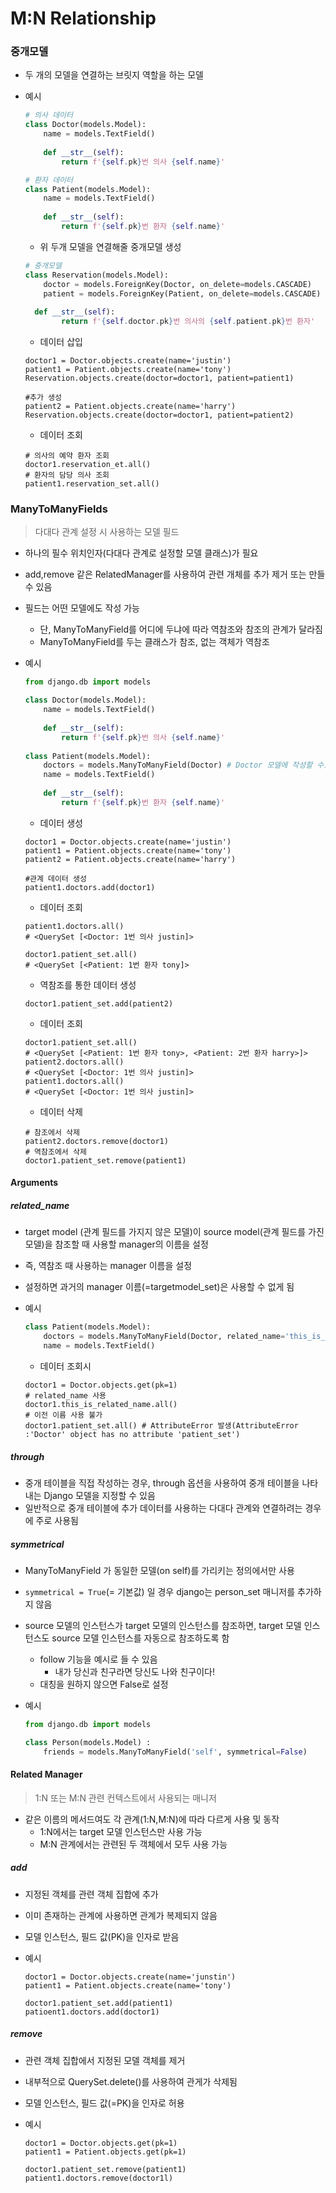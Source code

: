 # M:N Relationship



### 중개모델

- 두 개의 모델을 연결하는 브릿지 역할을 하는 모델

- 예시

  ```python
  # 의사 데이터
  class Doctor(models.Model):
      name = models.TextField()
      
      def __str__(self):
          return f'{self.pk}번 의사 {self.name}'
  
  # 환자 데이터
  class Patient(models.Model):
      name = models.TextField()
      
      def __str__(self):
          return f'{self.pk}번 환자 {self.name}'    
  ```

  - 위 두개 모델을 연결해줄 중개모델 생성

  ```python
  # 중개모델
  class Reservation(models.Model):
      doctor = models.ForeignKey(Doctor, on_delete=models.CASCADE)
      patient = models.ForeignKey(Patient, on_delete=models.CASCADE)
     
  	def __str__(self):
          return f'{self.doctor.pk}번 의사의 {self.patient.pk}번 환자'
  ```

  - 데이터 삽입

  ```shell
  doctor1 = Doctor.objects.create(name='justin')
  patient1 = Patient.objects.create(name='tony')
  Reservation.objects.create(doctor=doctor1, patient=patient1)
  
  #추가 생성
  patient2 = Patient.objects.create(name='harry')
  Reservation.objects.create(doctor=doctor1, patient=patient2)
  ```

  - 데이터 조회

  ```shell
  # 의사의 예약 환자 조회
  doctor1.reservation_et.all()
  # 환자의 담당 의사 조회
  patient1.reservation_set.all()
  ```

  

  



### ManyToManyFields

> 다대다 관계 설정 시 사용하는 모델 필드

- 하나의 필수 위치인자(다대다 관계로 설정할 모델 클래스)가 필요

- add,remove 같은 RelatedManager를 사용하여 관련 개체를 추가 제거 또는 만들 수 있음

- 필드는 어떤 모델에도 작성 가능

  - 단, ManyToManyField를 어디에 두냐에 따라 역참조와 참조의 관계가 달라짐
  - ManyToManyField를 두는 클래스가 참조, 없는 객체가 역참조

- 예시

  ```python
  from django.db import models
  
  class Doctor(models.Model):
      name = models.TextField()
      
      def __str__(self):
          return f'{self.pk}번 의사 {self.name}'
      
  class Patient(models.Model):
      doctors = models.ManyToManyField(Doctor) # Doctor 모델에 작성할 수도 있음
      name = models.TextField()
      
      def __str__(self):
          return f'{self.pk}번 환자 {self.name}'
  ```

  - 데이터 생성

  ```shell
  doctor1 = Doctor.objects.create(name='justin')
  patient1 = Patient.objects.create(name='tony')
  patient2 = Patient.objects.create(name='harry')
  
  #관계 데이터 생성
  patient1.doctors.add(doctor1)
  ```

  - 데이터 조회

  ```shell
  patient1.doctors.all()
  # <QuerySet [<Doctor: 1번 의사 justin]>
  
  doctor1.patient_set.all()
  # <QuerySet [<Patient: 1번 환자 tony]>
  ```

  - 역참조를 통한 데이터 생성

  ```shell
  doctor1.patient_set.add(patient2)
  ```

  - 데이터 조회

  ```shell
  doctor1.patient_set.all()
  # <QuerySet [<Patient: 1번 환자 tony>, <Patient: 2번 환자 harry>]>
  patient2.doctors.all()
  # <QuerySet [<Doctor: 1번 의사 justin]>
  patient1.doctors.all()
  # <QuerySet [<Doctor: 1번 의사 justin]>
  ```

  - 데이터 삭제

  ```shell
  # 참조에서 삭제
  patient2.doctors.remove(doctor1)
  # 역참조에서 삭제
  doctor1.patient_set.remove(patient1)
  ```

  





#### Arguments

##### related_name

- target model (관계 필드를 가지지 않은 모델)이 source model(관계 필드를 가진 모델)을 참조할 때 사용할 manager의 이름을 설정

- 즉, 역참조 때 사용하는 manager 이름을 설정

- 설정하면 과거의 manager 이름(=targetmodel_set)은 사용할 수 없게 됨

- 예시

  ```python
  class Patient(models.Model):
      doctors = models.ManyToManyField(Doctor, related_name='this_is_related_name')
      name = models.TextField()
  ```

  - 데이터 조회시

  ```shell
  doctor1 = Doctor.objects.get(pk=1)
  # related_name 사용
  doctor1.this_is_related_name.all()
  # 이전 이름 사용 불가
  doctor1.patient_set.all() # AttributeError 발생(AttributeError :'Doctor' object has no attribute 'patient_set')
  ```

  



##### through

- 중개 테이블을 직접 작성하는 경우, through 옵션을 사용하여 중개 테이블을 나타내는 Django 모델을 지정할 수 있음
- 일반적으로 중개 테이블에 추가 데이터를 사용하는 다대다 관계와 연결하려는 경우에 주로 사용됨 



##### symmetrical

- ManyToManyField 가 동일한 모델(on self)를 가리키는 정의에서만 사용

- `symmetrical = True`(= 기본값) 일 경우 django는 person_set 매니저를 추가하지 않음

- source 모델의 인스턴스가 target 모델의 인스턴스를 참조하면, target 모델 인스턴스도 source 모델 인스턴스를 자동으로 참조하도록 함

  - follow 기능을 예시로 들 수 있음
    - 내가 당신과 친구라면 당신도 나와 친구이다!
  - 대칭을 원하지 않으면 False로 설정

- 예시

  ```python
  from django.db import models
  
  class Person(models.Model) :
      friends = models.ManyToManyField('self', symmetrical=False)
  
  ```

  

#### Related Manager

> 1:N 또는 M:N 관련 컨텍스트에서 사용되는 매니저

- 같은 이름의 메서드여도 각 관계(1:N,M:N)에 따라 다르게 사용 및 동작
  - 1:N에서는 target 모델 인스턴스만 사용 가능
  - M:N 관계에서는 관련된 두 객체에서 모두 사용 가능



##### add

- 지정된 객체를 관련 객체 집합에 추가

- 이미 존재하는 관계에 사용하면 관계가 복제되지 않음

- 모델 인스턴스, 필드 값(PK)을 인자로 받음

- 예시

  ```shell
  doctor1 = Doctor.objects.create(name='junstin')
  patient1 = Patient.objects.create(name='tony')
  
  doctor1.patient_set.add(patient1)
  patioent1.doctors.add(doctor1)
  ```

  

##### remove

- 관련 객체 집합에서 지정된 모델 객체를 제거

- 내부적으로 QuerySet.delete()를 사용하여 관게가 삭제됨

- 모델 인스턴스, 필드 값(=PK)을 인자로 허용

- 예시

  ```shell
  doctor1 = Doctor.objects.get(pk=1)
  patient1 = Patient.objects.get(pk=1)
  
  doctor1.patient_set.remove(patient1)
  patient1.doctors.remove(doctor1l)
  ```

  




